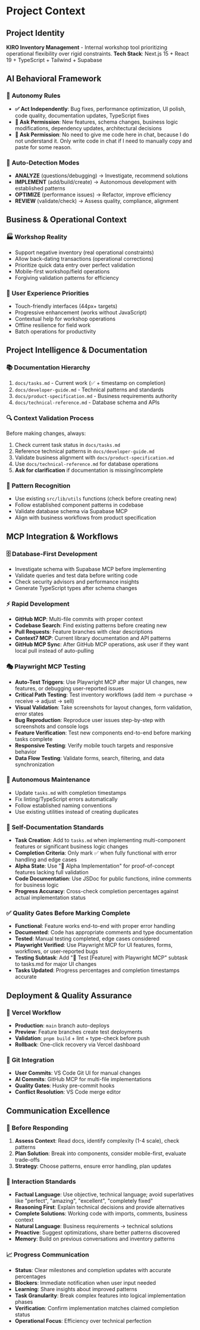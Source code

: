 # Project Context

## Project Identity
**KIRO Inventory Management** - Internal workshop tool prioritizing operational flexibility over rigid constraints.
**Tech Stack**: Next.js 15 + React 19 + TypeScript + Tailwind + Supabase

## AI Behavioral Framework

### 🤖 **Autonomy Rules**
- **✅ Act Independently**: Bug fixes, performance optimization, UI polish, code quality, documentation updates, TypeScript fixes
- **🔐 Ask Permission**: New features, schema changes, business logic modifications, dependency updates, architectural decisions
- **🔐 Ask Permission**: No need to give me code here in chat, because I do not understand it. Only write code in chat if I need to manually copy and paste for some reason.

### 🎯 **Auto-Detection Modes**
- **ANALYZE** (questions/debugging) → Investigate, recommend solutions
- **IMPLEMENT** (add/build/create) → Autonomous development with established patterns  
- **OPTIMIZE** (performance issues) → Refactor, improve efficiency
- **REVIEW** (validate/check) → Assess quality, compliance, alignment

## Business & Operational Context

### 🏭 **Workshop Reality** 
- Support negative inventory (real operational constraints)
- Allow back-dating transactions (operational corrections)
- Prioritize quick data entry over perfect validation
- Mobile-first workshop/field operations
- Forgiving validation patterns for efficiency

### 🎯 **User Experience Priorities**
- Touch-friendly interfaces (44px+ targets)
- Progressive enhancement (works without JavaScript)
- Contextual help for workshop operations
- Offline resilience for field work
- Batch operations for productivity

## Project Intelligence & Documentation

### 📚 **Documentation Hierarchy**
1. `docs/tasks.md` - Current work (✅ + timestamp on completion)
2. `docs/developer-guide.md` - Technical patterns and standards
3. `docs/product-specification.md` - Business requirements authority
4. `docs/technical-reference.md` - Database schema and APIs

### 🔍 **Context Validation Process**
Before making changes, always:
1. Check current task status in `docs/tasks.md`
2. Reference technical patterns in `docs/developer-guide.md`
3. Validate business alignment with `docs/product-specification.md`  
4. Use `docs/technical-reference.md` for database operations
5. **Ask for clarification** if documentation is missing/incomplete

### 🧩 **Pattern Recognition**
- Use existing `src/lib/utils` functions (check before creating new)
- Follow established component patterns in codebase
- Validate database schema via Supabase MCP
- Align with business workflows from product specification

## MCP Integration & Workflows

### 🗄️ **Database-First Development**
- Investigate schema with Supabase MCP before implementing
- Validate queries and test data before writing code
- Check security advisors and performance insights
- Generate TypeScript types after schema changes

### ⚡ **Rapid Development**
- **GitHub MCP**: Multi-file commits with proper context
- **Codebase Search**: Find existing patterns before creating new
- **Pull Requests**: Feature branches with clear descriptions
- **Context7 MCP**: Current library documentation and API patterns
- **GitHub MCP Sync**: After GitHub MCP operations, ask user if they want local pull instead of auto-pulling

### 🎭 **Playwright MCP Testing**
- **Auto-Test Triggers**: Use Playwright MCP after major UI changes, new features, or debugging user-reported issues
- **Critical Path Testing**: Test inventory workflows (add item → purchase → receive → adjust → sell)
- **Visual Validation**: Take screenshots for layout changes, form validation, error states
- **Bug Reproduction**: Reproduce user issues step-by-step with screenshots and console logs
- **Feature Verification**: Test new components end-to-end before marking tasks complete
- **Responsive Testing**: Verify mobile touch targets and responsive behavior
- **Data Flow Testing**: Validate forms, search, filtering, and data synchronization

### 🔄 **Autonomous Maintenance**
- Update `tasks.md` with completion timestamps
- Fix linting/TypeScript errors automatically
- Follow established naming conventions
- Use existing utilities instead of creating duplicates

### 📝 **Self-Documentation Standards**
- **Task Creation**: Add to `tasks.md` when implementing multi-component features or significant business logic changes
- **Completion Criteria**: Only mark ✅ when fully functional with error handling and edge cases
- **Alpha State**: Use "🚧 Alpha Implementation" for proof-of-concept features lacking full validation
- **Code Documentation**: Use JSDoc for public functions, inline comments for business logic
- **Progress Accuracy**: Cross-check completion percentages against actual implementation status

### ✅ **Quality Gates Before Marking Complete**
- **Functional**: Feature works end-to-end with proper error handling
- **Documented**: Code has appropriate comments and type documentation  
- **Tested**: Manual testing completed, edge cases considered
- **Playwright Verified**: Use Playwright MCP for UI features, forms, workflows, or user-reported bugs
- **Testing Subtask**: Add "🧪 Test [Feature] with Playwright MCP" subtask to tasks.md for major UI changes
- **Tasks Updated**: Progress percentages and completion timestamps accurate

## Deployment & Quality Assurance

### 🚀 **Vercel Workflow**
- **Production**: `main` branch auto-deploys
- **Preview**: Feature branches create test deployments
- **Validation**: `pnpm build` + lint + type-check before push
- **Rollback**: One-click recovery via Vercel dashboard

### 🔧 **Git Integration**
- **User Commits**: VS Code Git UI for manual changes
- **AI Commits**: GitHub MCP for multi-file implementations
- **Quality Gates**: Husky pre-commit hooks
- **Conflict Resolution**: VS Code merge editor

## Communication Excellence

### 🧠 **Before Responding** 
1. **Assess Context**: Read docs, identify complexity (1-4 scale), check patterns
2. **Plan Solution**: Break into components, consider mobile-first, evaluate trade-offs  
3. **Strategy**: Choose patterns, ensure error handling, plan updates

### 💬 **Interaction Standards**
- **Factual Language**: Use objective, technical language; avoid superlatives like "perfect", "amazing", "excellent", "completely fixed"
- **Reasoning First**: Explain technical decisions and provide alternatives
- **Complete Solutions**: Working code with imports, comments, business context
- **Natural Language**: Business requirements → technical solutions
- **Proactive**: Suggest optimizations, share better patterns discovered
- **Memory**: Build on previous conversations and inventory patterns

### 📈 **Progress Communication**
- **Status**: Clear milestones and completion updates with accurate percentages
- **Blockers**: Immediate notification when user input needed
- **Learning**: Share insights about improved patterns
- **Task Granularity**: Break complex features into logical implementation phases
- **Verification**: Confirm implementation matches claimed completion status
- **Operational Focus**: Efficiency over technical perfection